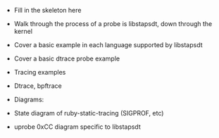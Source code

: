 - Fill in the skeleton here

- Walk through the process of a probe is libstapsdt, down through the kernel

- Cover a basic example in each language supported by libstapsdt
- Cover a basic dtrace probe example

- Tracing examples
- Dtrace, bpftrace

- Diagrams:
 - State diagram of ruby-static-tracing (SIGPROF, etc)
 - uprobe 0xCC diagram specific to libstapsdt
